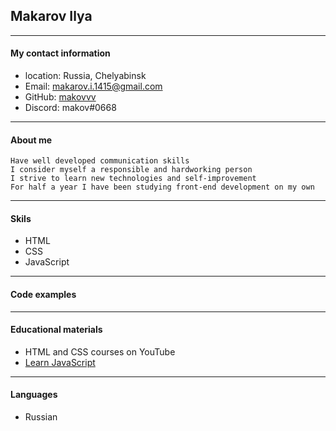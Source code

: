 ## Makarov Ilya
---
#### My contact information
* location: Russia, Chelyabinsk
* Email: makarov.i.1415@gmail.com
* GitHub: [makovvv](https://github.com/Makovvv)
* Discord: makov#0668

---
#### About me

    Have well developed communication skills
    I consider myself a responsible and hardworking person
    I strive to learn new technologies and self-improvement
    For half a year I have been studying front-end development on my own

---

#### Skils
* HTML 
* CSS 
* JavaScript

---
#### Code examples
---
#### Educational materials
* HTML and CSS courses on YouTube
* [Learn JavaScript](https://learn.javascript.ru/)
---
#### Languages
* Russian